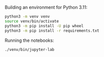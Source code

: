 Building an environment for Python 3.11:

```bash
python3 -m venv venv
source venv/bin/activate
python3 -m pip install -U pip wheel
python3 -m pip install -r requirements.txt
```

Running the notebooks:

```bash
./venv/bin/jupyter-lab
```

